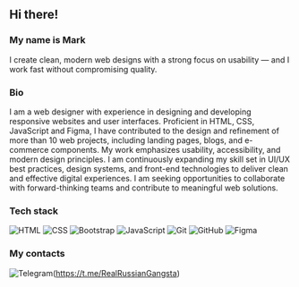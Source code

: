 ## Hi there!

### My name is Mark
I create clean, modern web designs with a strong focus on usability — and I work fast without compromising quality.

### Bio

I am a web designer with experience in designing and developing responsive websites and user interfaces. Proficient in HTML, CSS, JavaScript and Figma, I have contributed to the design and refinement of more than 10 web projects, including landing pages, blogs, and e-commerce components. My work emphasizes usability, accessibility, and modern design principles. I am continuously expanding my skill set in UI/UX best practices, design systems, and front-end technologies to deliver clean and effective digital experiences. I am seeking opportunities to collaborate with forward-thinking teams and contribute to meaningful web solutions.

### Tech stack
![HTML](https://img.shields.io/badge/-HTML-333?style=for-the-badge&logo=html5)
![CSS](https://img.shields.io/badge/-CSS-333?style=for-the-badge&logo=css3&logoColor=blue)
![Bootstrap](https://img.shields.io/badge/-Bootstrap-333?style=for-the-badge&logo=Bootstrap)
![JavaScript](https://img.shields.io/badge/-JavaScript-333?style=for-the-badge&logo=javascript)
![Git](https://img.shields.io/badge/-Git-333?style=for-the-badge&logo=Git)
![GitHub](https://img.shields.io/badge/-GitHub-333?style=for-the-badge&logo=GitHub)
![Figma](https://img.shields.io/badge/-Figma-333?style=for-the-badge&logo=figma)


### My contacts

![Telegram](https://img.shields.io/badge/-Telegram-333?style=for-the-badge&logo=telegram&logoColor=27A0D9)(https://t.me/RealRussianGangsta)
